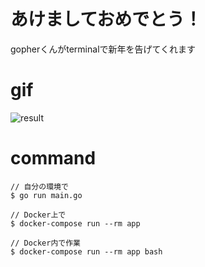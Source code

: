 # あけましておめでとう！
gopherくんがterminalで新年を告げてくれます

# gif
![result](https://user-images.githubusercontent.com/38310693/103478149-f3fb4380-4e07-11eb-9e19-337da72c18fd.gif)

# command
```
// 自分の環境で
$ go run main.go

// Docker上で
$ docker-compose run --rm app

// Docker内で作業
$ docker-compose run --rm app bash
```

